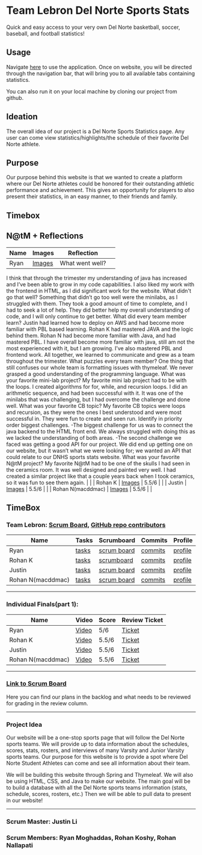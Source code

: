# Team Lebron Del Norte Sports Stats
Quick and easy access to your very own Del Norte basketball, soccer, baseball, and football statistics!

## Usage
Navigate [here](http://lebroncs.cf/) to use the application. Once on website, you will be directed through the navigation bar, that will bring you to all available tabs containing statistics.

You can also run it on your local machine by cloning our project from github.

## Ideation
The overall idea of our project is a Del Norte Sports Statistics page. Any user can come view statistics/highlights/the schedule of their favorite Del Norte athlete.
## Purpose
Our purpose behind this website is that we wanted to create a platform where our Del Norte athletes could be honored for their outstanding athletic performance and achievement. This gives an opportunity for players to also present their statistics, in an easy manner, to their friends and family.
## Timebox
## N@tM + Reflections
| Name | Images | Reflection |  |
| --- | --- | --- | --- |
| Ryan | [Images]() | What went well?
I think that through the trimester my understanding of java has increased and I’ve been able to grow in my code capabilities. I also liked my work with the frontend in HTML, as I did significant work for the website.
What didn't go that well?
Something that didn’t go too well were the minilabs, as I struggled with them. They took a good amount of time to complete, and I had to seek a lot of help. They did better help my overall understanding of code, and I will only continue to get better.
What did every team member learn?
Justin had learned how to deploy on AWS and had become more familiar with PBL based learning. Rohan K had mastered JAVA and the logic behind them. Rohan N had become more familiar with Java, and had mastered PBL. I have overall become more familiar with java, still am not the most experienced with it, but I am growing. I’ve also mastered PBL and frontend work. All together, we learned to communicate and grew as a team throughout the trimester.
What puzzles every team member?
One thing that still confuses our whole team is formatting issues with thymeleaf. We never grasped a good understanding of the programming language.
What was your favorite mini-lab project?
My favorite mini lab project had to be with the loops. I created algorithms for for, while, and recursion loops. I did an arithmetic sequence, and had been successful with it. It was one of the minilabs that was challenging, but I had overcome the challenge and done well.
What was your favorite CB topic?
My favorite CB topics were loops and recursion, as they were the ones I best understood and were most successful in. They were fun to create and seen run.
Identify in priority order biggest challenges.
-The biggest challenge for us was to connect the java backend to the HTML front end. We always struggled with doing this as we lacked the understanding of both areas.
-The second challenge we faced was getting a good API for our project. We did end up getting one on our website, but it wasn’t what we were looking for; we wanted an API that could relate to our DNHS sports stats website.
What was your favorite N@tM project?
My favorite N@tM had to be one of the skulls I had seen in the ceramics room. It was well designed and painted very well. I had created a similar project like that a couple years back when I took ceramics, so it was fun to see them again. |  |
| Rohan K | [Images]() | 5.5/6 |  |
| Justin | [Images]() | 5.5/6 |  |
| Rohan N(macddmac) | [Images]() | 5.5/6 |  |

## TimeBox
### Team Lebron: [Scrum Board](https://github.com/jli615/lebroncs/projects/1), [GitHub repo contributors](https://github.com/jli615/lebroncs/graphs/contributors)
| Name | Tasks | Scrumboard | Commits | Profile |
| --- | --- | --- | --- | --- |
| Ryan | [tasks](https://github.com/jli615/lebroncs/issues?q=assignee%3Aryanmgds+) | [scrum board](https://github.com/jli615/lebroncs/projects/1?card_filter_query=assignee%3Aryanmgds) | [commits](https://github.com/jli615/lebroncs/commits?author=ryanmgds) | [profile](https://github.com/ryanmgds) |
| Rohan K | [tasks](https://github.com/jli615/lebroncs/issues?q=assignee%3Arohankoshy) | [scrumboard](https://github.com/jli615/lebroncs/projects/1?card_filter_query=assignee%3Arohankoshy#card-68534854) | [commits](https://github.com/jli615/lebroncs/commits?author=RohanKoshy) | [profile](https://github.com/RohanKoshy) |
| Justin | [tasks](https://github.com/jli615/lebroncs/issues?q=assignee%3Ajli615) | [scrum board](https://github.com/jli615/lebroncs/projects/1?card_filter_query=assignee%3Ajli615) | [commits](https://github.com/jli615/lebroncs/commits?author=jli615) | [profile](https://github.com/jli615) |
| Rohan N(macddmac) | [tasks](https://github.com/jli615/lebroncs/issues?q=assignee%3Amacddmac) | [scrum board](https://github.com/jli615/lebroncs/projects/1?card_filter_query=assignee%3Amacddmac) | [commits](https://github.com/jli615/lebroncs/commits?author=macddmac) | [profile](https://github.com/macddmac) |


--------------------------------------------------------------------------------------------------------------------------------------------------------------------

### Individual Finals(part 1):
| Name | Video | Score | Review Ticket |
| --- | --- | --- | --- |
| Ryan | [Video](https://youtu.be/f_sfqiaWI3c) | 5/6 | [Ticket](https://github.com/jli615/lebroncs/issues/48) |
| Rohan K | [Video](https://drive.google.com/file/d/16JvHKxiV3wkbgdZnABosz5bFQhlbk7MD/view) | 5.5/6 | [Ticket](https://github.com/jli615/lebroncs/issues/47) |
| Justin | [Video](https://drive.google.com/file/d/1DN5sP2STVwt7llVpu3okvUsDpf0zsgQD/view?usp=sharing) | 5.5/6 | [Ticket](https://github.com/jli615/lebroncs/issues/45) |
| Rohan N(macddmac) | [Video](https://youtu.be/NK_8NJdSe2w) | 5.5/6 | [Ticket](https://github.com/jli615/lebroncs/issues/46) |


--------------------------------------------------------------------------------------------------------------------------------------------------------------------

### [Link to Scrum Board](https://github.com/jli615/lebroncs/projects/1)
Here you can find our plans in the backlog and what needs to be reviewed for grading in the review column. 

--------------------------------------------------------------------------------------------------------------------------------------------------------------------

### Project Idea
Our website will be a one-stop sports page that will follow the Del Norte sports teams. We will provide up to data information about the schedules, scores, stats, rosters, and interviews of many Varsity and Junior Varsity sports teams. Our purpose for this website is to provide a spot where Del Norte Student Athletes can come and see all information about their team. 

We will be building this website through Spring and Thymeleaf. We will also be using HTML, CSS, and Java to make our website. The main goal will be to build a database with all the Del Norte sports teams information (stats, schedule, scores, rosters, etc.) Then we will be able to pull data to present in our website!

--------------------------------------------------------------------------------------------------------------------------------------------------------------------

### Scrum Master: Justin Li 
### Scrum Members: Ryan Moghaddas, Rohan Koshy, Rohan Nallapati
